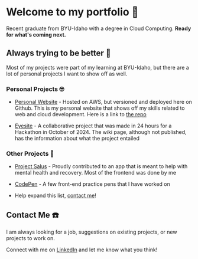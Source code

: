# Welcome to my portfolio 🥳

Recent graduate from BYU-Idaho with a degree in Cloud Computing. <b>Ready for what's coming next.</b>

## Always trying to be better 💪

Most of my projects were part of my learning at BYU-Idaho, but there are a lot of personal projects I want to show off as well.

### Personal Projects 🤓

- [Personal Website](https://jishrami.com) - Hosted on AWS, but versioned and deployed here on Github. This is my personal website that shows off my skills related to web and cloud development. Here is a link to [the repo](https://github.com/jishrami/jishplz)

- [Eyesite](https://github.com/Eye-Site) - A collaborative project that was made in 24 hours for a Hackathon in October of 2024. The wiki page, although not published, has the information about what the project entailed

### Other Projects 👀

- [Project Salus](https://github.com/emilie134340/salus) - Proudly contributed to an app that is meant to help with mental health and recovery. Most of the frontend was done by me

- [CodePen](https://codepen.io/jishrami) - A few front-end practice pens that I have worked on

- Help expand this list, [contact me](#contact-me)!

## Contact Me ☎️

I am always looking for a job, suggestions on existing projects, or new projects to work on.

Connect with me on [LinkedIn](https://linkedin.com/in/joshcramirez) and let me know what you think!
